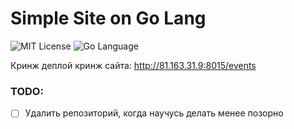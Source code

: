 # Simple Site on Go Lang
<div>
<img src="https://img.shields.io/github/license/DimaPermyakov/IU5?color=brightgreen" alt="MIT License">  <img src="https://img.shields.io/badge/language-GO-blue.svg" alt="Go Language">
</div>

Кринж деплой кринж сайта: http://81.163.31.9:8015/events

### TODO:
- [ ] Удалить репозиторий, когда научусь делать менее позорно